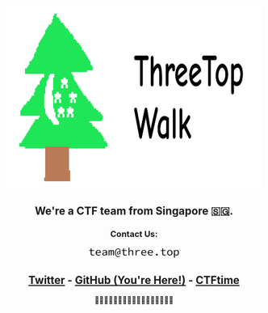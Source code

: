 <p align="center">
    <a href="https://three.top">
        <img height="360" src="./logo.svg">
    </a>
</p>

<h2 align="center">
    We're a CTF team from Singapore 🇸🇬.
    
</h2>
<h3 align="center">Contact Us:</h3>
<p align="center">
    <a href="https://three.top">
        <img height="20" src="./email.svg">
    </a>
</p>

<h2 align="center">
<a href="https://three.top/link/twitter">Twitter</a> - <a href="https://three.top/link/github">GitHub (You're Here!)</a> - <a href="https://three.top/link/ctftime">CTFtime</a>
</h2>

<p align="center">
🐢🐢🐢🐢🐢🐢🐢🐢🐢🐢🐢🐢🐢🐢🐢🐢🐢
</p>
